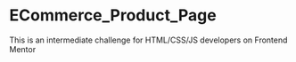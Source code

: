# ECommerce_Product_Page
This is an intermediate challenge for HTML/CSS/JS developers on Frontend Mentor
